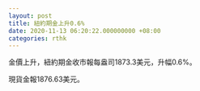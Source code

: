 ```yaml
---
layout: post
title: 紐約期金上升0.6%
date: 2020-11-13 06:20:22.000000000 +08:00
categories: rthk
---
```


金價上升，紐約期金收市報每盎司1873.3美元，升幅0.6%。

現貨金報1876.63美元。
